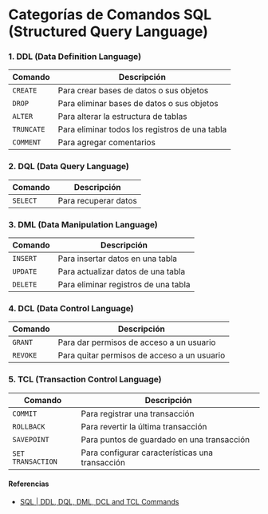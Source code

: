 # Categorías de Comandos SQL (Structured Query Language)
### 1. DDL (Data Definition Language)
| Comando | Descripción |
| --- | --- |
| `CREATE`| Para crear bases de datos o sus objetos |
| `DROP`| Para eliminar bases de datos o sus objetos |
| `ALTER`| Para alterar la estructura de tablas |
| `TRUNCATE`| Para eliminar todos los registros de una tabla |
| `COMMENT`| Para agregar comentarios |

### 2. DQL (Data Query Language)
| Comando | Descripción |
| --- | --- |
| `SELECT`| Para recuperar datos |

### 3. DML (Data Manipulation Language)
| Comando | Descripción |
| --- | --- |
| `INSERT`| Para insertar datos en una tabla |
| `UPDATE`| Para actualizar datos de una tabla |
| `DELETE`| Para eliminar registros de una tabla |

### 4. DCL (Data Control Language)
| Comando | Descripción |
| --- | --- |
| `GRANT`| Para dar permisos de acceso a un usuario |
| `REVOKE`| Para quitar permisos de acceso a un usuario |

### 5. TCL (Transaction Control Language)
| Comando | Descripción |
| --- | --- |
| `COMMIT`| Para registrar una transacción |
| `ROLLBACK`| Para revertir la última transacción |
| `SAVEPOINT`| Para puntos de guardado en una transacción |
| `SET TRANSACTION`| Para configurar características una transacción |

#### Referencias
- [SQL | DDL, DQL, DML, DCL and TCL Commands](https://www.geeksforgeeks.org/sql-ddl-dql-dml-dcl-tcl-commands/)
